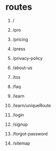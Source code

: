 # routes

1. /
2. /pro
3. /pricing
4. /press
5. /privacy-policy
6. /about-us
7. /tos
8. /faq

9. /learn
10. /learn/uniqueRoute

11. /login
12. /signup
13. /forgot-password

14. /sitemap